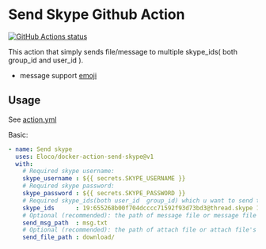# Send Skype Github Action

<p align="left">
  <a href="https://github.com/Eloco/docker-action-send-skype"><img alt="GitHub Actions status" src="https://github.com/actions/setup-dotnet/workflows/Main%20workflow/badge.svg"></a>
</p>

This action that simply sends file/message to multiple skype_ids( both group_id and user_id ).
- message support [emoji](https://carpedm20.github.io/emoji/)

## Usage

See [action.yml](action.yml)

Basic:
```yaml
- name: Send skype
  uses: Eloco/docker-action-send-skype@v1
  with:
    # Required skype username:
    skype_username : ${{ secrets.SKYPE_USERNAME }}
    # Required skype password:
    skype_password : ${{ secrets.SKYPE_PASSWORD }}
    # Required skype_ids(both user_id  group_id) which u want to send to [also support multiple id which connect by space]
    skype_ids      : 19:655268b00f704dcccc71592f93d73bd3@thread.skype 19:06edc5b67f4a4888a7bfdff034918978@thread.skype
    # Optional (recommended): the path of message file or message file's folder [support emoji]
    send_msg_path  : msg.txt
    # Optional (recommended): the path of attach file or attach file's folder 
    send_file_path : download/
```

